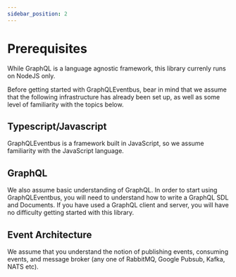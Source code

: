 ```yaml
---
sidebar_position: 2
---
```


# Prerequisites

While GraphQL is a language agnostic framework, this library currenly runs on NodeJS only.

Before getting started with GraphQLEventbus, bear in mind that we assume that the following infrastructure has already been set up, as well as some level of familiarity with the topics below.

## Typescript/Javascript

GraphQLEventbus is a framework built in JavaScript, so we assume familiarity with the JavaScript language.

## GraphQL

We also assume basic understanding of GraphQL. In order to start using GraphQLEventbus, you will need to understand how to write a GraphQL SDL and Documents. If you have used a GraphQL client and server, you will have no difficulty getting started with this library.

## Event Architecture

We assume that you understand the notion of publishing events, consuming events, and message broker (any one of RabbitMQ, Google Pubsub, Kafka, NATS etc).
